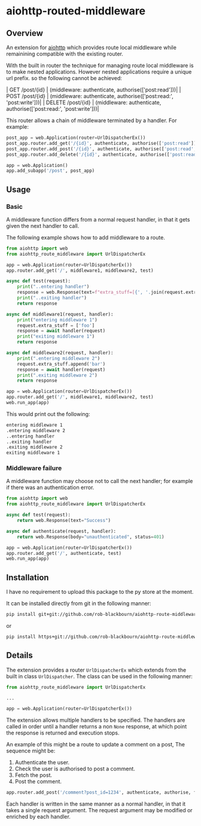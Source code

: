 # aiohttp-routed-middleware

## Overview

An extension for [aiohttp](https://github.com/aio-libs/aiohttp) which provides route local middleware while remainining compatible with the existing router.

With the built in router the technique for managing route local middleware is to make nested applications.
However nested applications require a unique url prefix. so the following cannot be achieved:

| GET /post/{id}    | (middleware: authenticate, authorise(['post:read']))|
| POST /post/{id}   | (middleware: authenticate, authorise(['post:read:', 'post:write']))|
| DELETE /post/{id} | (middleware: authenticate, authorise(['post:read:', 'post:write']))|

This router allows a chain of middleware terminated by a handler. For example:

```python
post_app = web.Application(router=UrlDispatcherEx())
post_app.router.add_get('/{id}', authenticate, authorise(['post:read']), get_posts)
post_app.router.add_post('/{id}', authenticate, authorise(['post:read', 'post:write']), get_posts)
post_app.router.add_delete('/{id}', authenticate, authorise(['post:read', 'post:write']), get_posts)

app = web.Application()
app.add_subapp('/post', post_app)

```

## Usage

### Basic

A middleware function differs from a normal request handler, in that it gets given the next handler to call.

The following example shows how to add middleware to a route.

```python
from aiohttp import web
from aiohttp_route_middleware import UrlDispatcherEx

app = web.Application(router=UrlDispatcherEx())
app.router.add_get('/', middleware1, middleware2, test)

async def test(request):
    print("..entering handler")
    response = web.Response(text=f"extra_stuff=[{', '.join(request.extra_stuff)}]")
    print("..exiting handler")
    return response

async def middleware1(request, handler):
    print("entering middleware 1")
    request.extra_stuff = ['foo']
    response = await handler(request)
    print("exiting middleware 1")
    return response

async def middleware2(request, handler):
    print(".entering middleware 2")
    request.extra_stuff.append('bar')
    response = await handler(request)
    print(".exiting middleware 2")
    return response

app = web.Application(router=UrlDispatcherEx())
app.router.add_get('/', middleware1, middleware2, test)
web.run_app(app)
```

This would print out the following:

```bash
entering middleware 1
.entering middleware 2
..entering handler
..exiting handler
.exiting middleware 2
exiting middleware 1
```

### Middleware failure

A middleware function may choose not to call the next handler; for example if there was an authentication error.

```python
from aiohttp import web
from aiohttp_route_middleware import UrlDispatcherEx

async def test(request):
    return web.Response(text="Success")

async def authenticate(request, handler):
    return web.Response(body="unauthenticated", status=401)

app = web.Application(router=UrlDispatcherEx())
app.router.add_get('/', authenticate, test)
web.run_app(app)
```

## Installation

I have no requirement to upload this package to the py store at the moment.

It can be installed directly from git in the following manner:

```bash
pip install git+git://github.com/rob-blackbourn/aiohttp-route-middleware
```

or

```bash
pip install https+git://github.com/rob-blackbourn/aiohttp-route-middleware
```

## Details

The extension provides a router `UrlDispatcherEx` which extends from the built in class `UrlDispatcher`. The class can be used in the following manner:

```python
from aiohttp_route_middleware import UrlDispatcherEx

...

app = web.Application(router=UrlDispatcherEx())
```

The extension allows multiple handlers to be specified. The handlers are called in order until a handler returns a non `None` response, at which point the response is returned and execution stops. 

An example of this might be a route to update a comment on a post, The sequence might be:
1. Authenticate the user.
2. Check the user is authorised to post a comment.
3. Fetch the post.
4. Post the comment.

```python
app.router.add_post('/comment?post_id=1234', authenticate, authorise, fetch_post, post_comment)
```

Each handler is written in the same manner as a normal handler, in that it takes a single request argument. The request argument may be modified or enriched by each handler.
